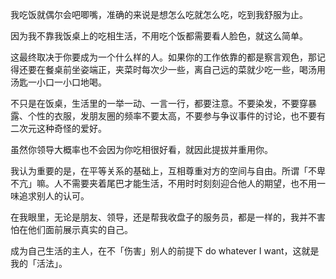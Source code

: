 我吃饭就偶尔会吧唧嘴，准确的来说是想怎么吃就怎么吃，吃到我舒服为止。

因为我不靠我饭桌上的吃相生活，不用吃个饭都需要看人脸色，就这么简单。

这最终取决于你要成为一个什么样的人。如果你的工作依靠的都是察言观色，那记得还要在餐桌前坐姿端正，夹菜时每次少一些，离自己远的菜就少吃一些，喝汤用汤匙一小口一小口地喝。

不只是在饭桌，生活里的一举一动、一言一行，都要注意。不要染发，不要穿暴露、个性的衣服，发朋友圈的频率不要太高，不要参与争议事件的讨论，也不要有二次元这种奇怪的爱好。

虽然你领导大概率也不会因为你吃相很好看，就因此提拔并重用你。

我认为重要的是，在平等关系的基础上，互相尊重对方的空间与自由。所谓「不卑不亢」嘛。人不需要夹着尾巴才能生活，不用时时刻刻迎合他人的期望，也不用一味追求别人的认可。

在我眼里，无论是朋友、领导，还是帮我收盘子的服务员，都是一样的，我并不害怕在他们面前展示真实的自己。

成为自己生活的主人，在不「伤害」别人的前提下 do whatever I want，这就是我的「活法」。
